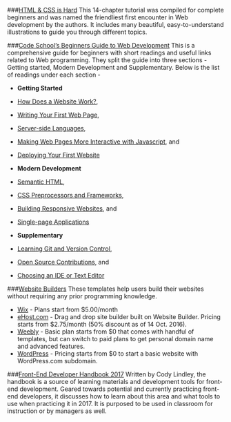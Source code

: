 ###[HTML & CSS is Hard](https://internetingishard.com/html-and-css/)
This 14-chapter tutorial was compiled for complete beginners and was named the friendliest first encounter in Web development by the authors. It includes many beautiful, easy-to-understand illustrations to guide you through different topics.

###[Code School’s Beginners Guide to Web Development](https://www.codeschool.com/beginners-guide-to-web-development?utm_medium=email&utm_campaign=announcement_beginners_guide&utm_source=mailchimp&utm_content=null)
This is a comprehensive guide for beginners with short readings and useful links related to Web programming. They split the guide into three sections - Getting started, Modern Development and Supplementary. Below is the list of readings under each section - 

* **Getting Started**
 
 * [How Does a Website Work?](https://www.codeschool.com/beginners-guide-to-web-development/how-does-a-website-work), 
 * [Writing Your First Web Page](https://www.codeschool.com/beginners-guide-to-web-development/writing-your-first-web-page), 
 * [Server-side Languages](https://www.codeschool.com/beginners-guide-to-web-development/server-side-languages), 
 * [Making Web Pages More Interactive with Javascript](https://www.codeschool.com/beginners-guide-to-web-development/making-web-pages-more-interactive-with-javascript), and 
 * [Deploying Your First Website](https://www.codeschool.com/beginners-guide-to-web-development/deploying-your-first-website)

* **Modern Development**

 * [Semantic HTML](https://www.codeschool.com/beginners-guide-to-web-development/semantic-html), 
 * [CSS Preprocessors and Frameworks](https://www.codeschool.com/beginners-guide-to-web-development/css-preprocessors-and-frameworks), 
 * [Building Responsive Websites](https://www.codeschool.com/beginners-guide-to-web-development/building-responsive-websites), and 
 * [Single-page Applications](https://www.codeschool.com/beginners-guide-to-web-development/single-page-applications)

* **Supplementary** 
 * [Learning Git and Version Control](https://www.codeschool.com/beginners-guide-to-web-development/learning-git-and-version-control), 
 * [Open Source Contributions](https://www.codeschool.com/beginners-guide-to-web-development/open-source-contributions), and 
 * [Choosing an IDE or Text Editor](https://www.codeschool.com/beginners-guide-to-web-development/choosing-an-ide-or-text-editor)

###[Website Builders](http://www.websitebuilderpoint.net/website-builder/) 
These templates help users build their websites without requiring any prior programming knowledge.
* [Wix](http://www.wix.com/website/templates) - Plans start from $5.00/month
* [eHost.com](https://www.ehost.com/) - Drag and drop site builder built on Website Builder. Pricing starts from $2.75/month (50% discount as of 14 Oct. 2016). 
* [Weebly](https://www.weebly.com/) - Basic plan starts from $0 that comes with handful of templates, but can switch to paid plans to get personal domain name and advanced features.
* [WordPress](https://wordpress.com/) - Pricing starts from $0 to start a basic website with WordPress.com subdomain. 

###[Front-End Developer Handbook 2017](https://www.gitbook.com/book/frontendmasters/front-end-handbook-2017/details)
Written by Cody Lindley, the handbook is a source of learning materials and development tools for front-end development. Geared towards potential and currently practicing front-end developers, it discusses how to learn about this area and what tools to use when practicing it in 2017. It is purposed to be used in classroom for instruction or by managers as well.

